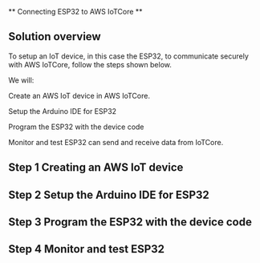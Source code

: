 ** Connecting ESP32 to AWS IoTCore **


## Solution overview ## 

To setup an IoT device, in this case the ESP32, to communicate securely with AWS IoTCore, follow the steps shown below.

We will:

Create an AWS IoT device in AWS IoTCore. 

Setup the Arduino IDE for ESP32

Program the ESP32 with the device code

Monitor and test ESP32 can send and receive data from IoTCore. 


## Step 1  Creating an AWS IoT device ## 

## Step 2  Setup the Arduino IDE for ESP32 ## 

## Step 3  Program the ESP32 with the device code ## 

## Step 4  Monitor and test ESP32 ## 

